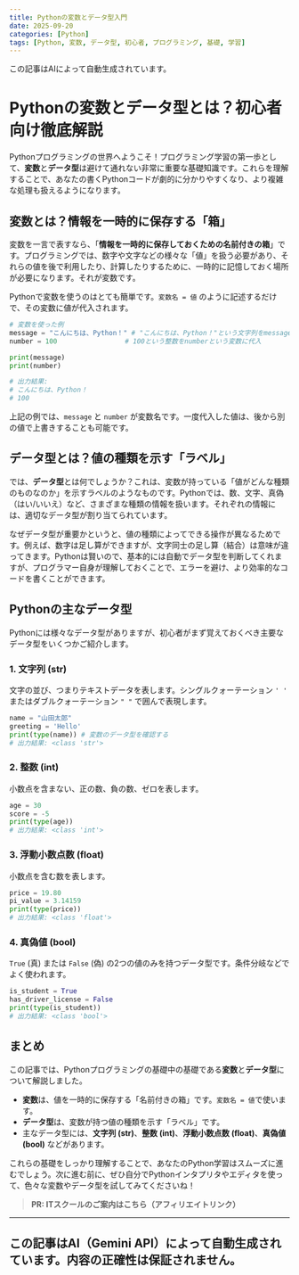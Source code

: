 ```yaml
---
title: Pythonの変数とデータ型入門
date: 2025-09-20
categories: [Python]
tags: [Python, 変数, データ型, 初心者, プログラミング, 基礎, 学習]
---
```


この記事はAIによって自動生成されています。

# Pythonの変数とデータ型とは？初心者向け徹底解説

Pythonプログラミングの世界へようこそ！プログラミング学習の第一歩として、**変数**と**データ型**は避けて通れない非常に重要な基礎知識です。これらを理解することで、あなたの書くPythonコードが劇的に分かりやすくなり、より複雑な処理も扱えるようになります。

## 変数とは？情報を一時的に保存する「箱」

変数を一言で表すなら、「**情報を一時的に保存しておくための名前付きの箱**」です。プログラミングでは、数字や文字などの様々な「値」を扱う必要があり、それらの値を後で利用したり、計算したりするために、一時的に記憶しておく場所が必要になります。それが変数です。

Pythonで変数を使うのはとても簡単です。`変数名 = 値` のように記述するだけで、その変数に値が代入されます。

```python
# 変数を使った例
message = "こんにちは、Python！" # "こんにちは、Python！"という文字列をmessageという変数に代入
number = 100                 # 100という整数をnumberという変数に代入

print(message)
print(number)

# 出力結果:
# こんにちは、Python！
# 100
```

上記の例では、`message` と `number` が変数名です。一度代入した値は、後から別の値で上書きすることも可能です。

## データ型とは？値の種類を示す「ラベル」

では、**データ型**とは何でしょうか？これは、変数が持っている「値がどんな種類のものなのか」を示すラベルのようなものです。Pythonでは、数、文字、真偽（はい/いいえ）など、さまざまな種類の情報を扱います。それぞれの情報には、適切なデータ型が割り当てられています。

なぜデータ型が重要かというと、値の種類によってできる操作が異なるためです。例えば、数字は足し算ができますが、文字同士の足し算（結合）は意味が違ってきます。Pythonは賢いので、基本的には自動でデータ型を判断してくれますが、プログラマー自身が理解しておくことで、エラーを避け、より効率的なコードを書くことができます。

## Pythonの主なデータ型

Pythonには様々なデータ型がありますが、初心者がまず覚えておくべき主要なデータ型をいくつかご紹介します。

### 1. 文字列 (str)

文字の並び、つまりテキストデータを表します。シングルクォーテーション `' '` またはダブルクォーテーション `" "` で囲んで表現します。

```python
name = "山田太郎"
greeting = 'Hello'
print(type(name)) # 変数のデータ型を確認する
# 出力結果: <class 'str'>
```

### 2. 整数 (int)

小数点を含まない、正の数、負の数、ゼロを表します。

```python
age = 30
score = -5
print(type(age))
# 出力結果: <class 'int'>
```

### 3. 浮動小数点数 (float)

小数点を含む数を表します。

```python
price = 19.80
pi_value = 3.14159
print(type(price))
# 出力結果: <class 'float'>
```

### 4. 真偽値 (bool)

`True` (真) または `False` (偽) の2つの値のみを持つデータ型です。条件分岐などでよく使われます。

```python
is_student = True
has_driver_license = False
print(type(is_student))
# 出力結果: <class 'bool'>
```

## まとめ

この記事では、Pythonプログラミングの基礎中の基礎である**変数**と**データ型**について解説しました。

*   **変数**は、値を一時的に保存する「名前付きの箱」です。`変数名 = 値`で使います。
*   **データ型**は、変数が持つ値の種類を示す「ラベル」です。
*   主なデータ型には、**文字列 (str)**、**整数 (int)**、**浮動小数点数 (float)**、**真偽値 (bool)** などがあります。

これらの基礎をしっかり理解することで、あなたのPython学習はスムーズに進むでしょう。次に進む前に、ぜひ自分でPythonインタプリタやエディタを使って、色々な変数やデータ型を試してみてくださいね！
> **PR: ITスクールのご案内はこちら（アフィリエイトリンク）**

---
この記事はAI（Gemini API）によって自動生成されています。内容の正確性は保証されません。
---
